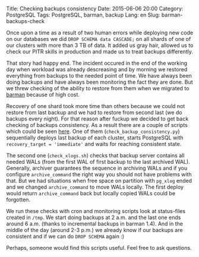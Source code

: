 Title: Checking backups consistency
Date: 2015-06-06 20:00
Category: PostgreSQL
Tags: PostgreSQL, barman, backup
Lang: en
Slug: barman-backups-check

Once upon a time as a result of two human errors while deploying new code on
our databases we did `DROP SCHEMA data CASCADE;` on all shards of one of our
clusters with more than 3 TB of data. It added us gray hair, allowed us to
check our PITR skills in production and made us to treat backups differently.

That story had happy end. The incident occured in the end of the working day
when workload was already descreasing and by morning we restored everything
from backups to the needed point of time. We have always been doing backups
and have always been monitoring the fact they are done. But we threw checking of
the ability to restore from them when we migrated to
[barman](http://www.pgbarman.org) because of high cost.

Recovery of one shard took more time than others because we could not restore
from last backup and we had to restore from second last (we do backups every
night). For that reason after fuckup we decided to get back checking of backups
consistency. As a result there are a couple of scripts which could be seen
[here](https://github.com/dev1ant/misc/tree/master/backups_checking). One of
them (`check_backup_consistency.py`) sequentially deploys last backup of each
cluster, starts PostgreSQL with `recovery_target = 'immediate'` and waits for
reaching consistent state.

The second one (`check_xlogs.sh`) checks that backup server contains all needed
WALs (from the first WAL of first backup to the last archived WAL). Generally,
archiver guarantees the sequence in archiving WALs and if you configure
`archive_command` the right way you should not have problems with that. But we
had situations when free space on partition with `pg_xlog` ended and we changed
`archive_command` to move WALs locally. The first deploy would return
`archive_command` back but locally copied WALs could be forgotten.

We run these checks with cron and monitoring scripts look at status-files
created in `/tmp`. We start doing backups at 2 a.m. and the last one ends
around 6 a.m. (thanks to incremental backups in barman 1.4). And in the middle
of the day (around 2-3 p.m.) we already know if our backups are consistent and
if we can do `DROP SCHEMA` again :)

Perhaps, someone would find this scripts useful. Feel free to ask questions.
